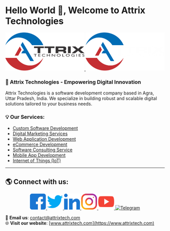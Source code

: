 # Hello World 👋, Welcome to Attrix Technologies

<p align="center">
    <a href="https://www.attrixtech.com">
        <img src="https://raw.githubusercontent.com/attrixtech/.github/main/logo-dark.svg#gh-dark-mode-only" alt="Attrix Technologies Logo" width="250" />
        <img src="https://raw.githubusercontent.com/attrixtech/.github/main/logo-light.svg#gh-light-mode-only" alt="Attrix Technologies Logo" width="250" />
    </a>
</p>

### 🚀 Attrix Technologies - Empowering Digital Innovation

Attrix Technologies is a software development company based in Agra, Uttar Pradesh, India. We specialize in building robust and scalable digital solutions tailored to your business needs.

### 💡 Our Services:

- [Custom Software Development](https://www.attrixtech.com/services/custom-software-development)
- [Digital Marketing Services](https://www.attrixtech.com/services/digital-marketing)
- [Web Application Development](https://www.attrixtech.com/services/web-development)
- [eCommerce Development](https://www.attrixtech.com/services/ecommerce-development)
- [Software Consulting Service](https://www.attrixtech.com/services/software-consulting)
- [Mobile App Development](https://www.attrixtech.com/services/mobile-app-development)
- [Internet of Things (IoT)](https://www.attrixtech.com/services/iot)

---

## 🌎 Connect with us:

<p align="center">
    <a href="https://www.facebook.com/attrixtech" target="_blank">
        <img src="https://raw.githubusercontent.com/developervijay7/developervijay7/main/images/icons/facebook.svg" alt="Facebook" height="50" width="50" />
    </a>
    <a href="https://twitter.com/attrixtech" target="_blank">
        <img src="https://raw.githubusercontent.com/developervijay7/developervijay7/main/images/icons/twitter.svg" alt="Twitter" height="50" width="50" />
    </a>
    <a href="https://in.linkedin.com/company/attrix-technologies" target="_blank">
        <img src="https://raw.githubusercontent.com/developervijay7/developervijay7/main/images/icons/linked-in-alt.svg" alt="LinkedIn" height="50" width="50" />
    </a>
    <a href="https://www.instagram.com/attrixtech" target="_blank">
        <img src="https://raw.githubusercontent.com/developervijay7/developervijay7/main/images/icons/instagram.svg" alt="Instagram" height="50" width="50" />
    </a>
    <a href="https://www.youtube.com/@attrixtech" target="_blank">
        <img src="https://raw.githubusercontent.com/developervijay7/developervijay7/main/images/icons/youtube.svg" alt="YouTube" height="50" width="50" />
    </a>
    <a href="https://t.me/attrixtech" target="_blank">
        <img src="https://raw.githubusercontent.com/developervijay7/developervijay7/main/images/icons/telegram.svg" alt="Telegram" height="50" width="50" />
    </a>
</p>

📩 **Email us**: [contact@attrixtech.com](mailto:contact@attrixtech.com)  
🌐 **Visit our website**: [www.attrixtech.com](https://www.attrixtech.com)
